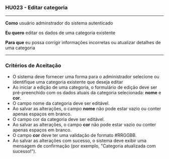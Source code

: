 ### HU023 - Editar categoria

---

**Como** usuário adminstrador do sistema autenticado

**Eu quero** editar os dados de uma categoria existente

**Para que** eu possa corrigir informações incorretas ou atualizar detalhes de uma categoria

---

### Critérios de Aceitação

- O sistema deve fornecer uma forma para o administrador selecione ou identifique uma categoria existente que deseja editar
- Ao iniciar a edição de uma categoria, o formulário de edição deve ser pré-preenchido com os dados atuais da categoria selecionada: **nome** e **cor**.
- O campo nome da categoria deve ser editável.
- Ao salvar as alterações, o campo **nome** não pode estar vazio ou conter apenas espaços em branco.
- O campo cor da categoria deve ser editável.
- Ao salvar as alterações, o campo **cor** não pode estar vazio ou conter apenas espaços em branco.
- O campo **cor** deve ter uma validação de formato #RRGGBB.
- Ao salvar as alterações com sucesso, o sistema deve exibir uma mensagem de confirmação (por exemplo, "Categoria atualizada com sucesso!").
